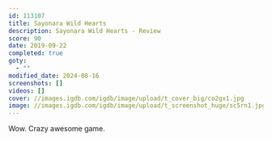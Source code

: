 ```yaml
---
id: 113107
title: Sayonara Wild Hearts
description: Sayonara Wild Hearts - Review
score: 90
date: 2019-09-22
completed: true
goty:
  - ""
modified_date: 2024-08-16
screenshots: []
videos: []
cover: //images.igdb.com/igdb/image/upload/t_cover_big/co2gx1.jpg
image: //images.igdb.com/igdb/image/upload/t_screenshot_huge/sc5rn1.jpg
---
```

Wow. Crazy awesome game.